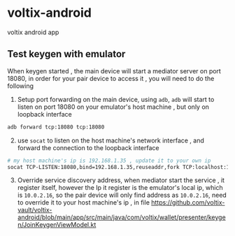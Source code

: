 # voltix-android

voltix android app

## Test keygen with emulator

When keygen started , the main device will start a mediator server on port 18080, in order for your
pair device to access it , you will need to do the following

1. Setup port forwarding on the main device, using `adb`, `adb` will start to listen on port 18080
   on your emulator's host machine , but only on loopback interface

```bash
adb forward tcp:18080 tcp:18080
```

2. use `socat` to listen on the host machine's network interface , and forward the connection to the
   loopback interface

```bash
# my host machine's ip is 192.168.1.35 , update it to your own ip
socat TCP-LISTEN:18080,bind=192.168.1.35,reuseaddr,fork TCP:localhost:18080
```

3. Override service discovery address, when mediator start the service , it register itself, however
   the Ip it register is the emulator's local ip, which is `10.0.2.16`, so the pair device will only 
   find address as `10.0.2.16`, need to override it to your host machine's ip , in file https://github.com/voltix-vault/voltix-android/blob/main/app/src/main/java/com/voltix/wallet/presenter/keygen/JoinKeygenViewModel.kt
  

```bash
